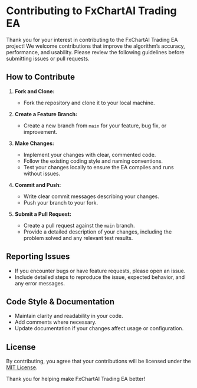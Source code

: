 # Contributing to FxChartAI Trading EA

Thank you for your interest in contributing to the FxChartAI Trading EA project! We welcome contributions that improve the algorithm’s accuracy, performance, and usability. Please review the following guidelines before submitting issues or pull requests.

## How to Contribute

1. **Fork and Clone:**  
   - Fork the repository and clone it to your local machine.

2. **Create a Feature Branch:**  
   - Create a new branch from `main` for your feature, bug fix, or improvement.

3. **Make Changes:**  
   - Implement your changes with clear, commented code.
   - Follow the existing coding style and naming conventions.
   - Test your changes locally to ensure the EA compiles and runs without issues.

4. **Commit and Push:**  
   - Write clear commit messages describing your changes.
   - Push your branch to your fork.

5. **Submit a Pull Request:**  
   - Create a pull request against the `main` branch.
   - Provide a detailed description of your changes, including the problem solved and any relevant test results.

## Reporting Issues

- If you encounter bugs or have feature requests, please open an issue.
- Include detailed steps to reproduce the issue, expected behavior, and any error messages.

## Code Style & Documentation

- Maintain clarity and readability in your code.
- Add comments where necessary.
- Update documentation if your changes affect usage or configuration.

## License

By contributing, you agree that your contributions will be licensed under the [MIT License](LICENSE).

Thank you for helping make FxChartAI Trading EA better!
